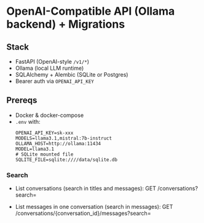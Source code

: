 # OpenAI-Compatible API (Ollama backend) + Migrations

## Stack
- FastAPI (OpenAI-style `/v1/*`)
- Ollama (local LLM runtime)
- SQLAlchemy + Alembic (SQLite or Postgres)
- Bearer auth via `OPENAI_API_KEY`

## Prereqs
- Docker & docker-compose
- `.env` with:
  ```env
  OPENAI_API_KEY=sk-xxx
  MODELS=llama3.1,mistral:7b-instruct
  OLLAMA_HOST=http://ollama:11434
  MODEL=llama3.1
  # SQLite mounted file
  SQLITE_FILE=sqlite:////data/sqlite.db

### Search

- List conversations (search in titles and messages):
  GET /conversations?search=<term>

- List messages in one conversation (search in messages):
  GET /conversations/{conversation_id}/messages?search=<term>
